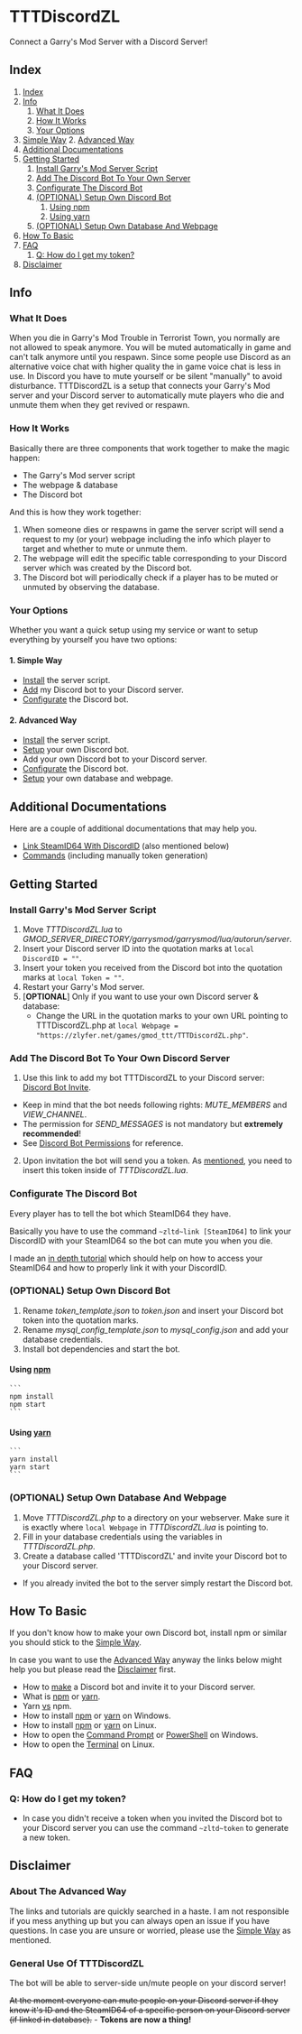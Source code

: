 # TTTDiscordZL
Connect a Garry's Mod Server with a Discord Server!

## Index
1. [Index](#index)
2. [Info](#info)
    1. [What It Does](#what-it-does)
    2. [How It Works](#how-it-works)
    3. [Your Options](#your-options)
1. [Simple Way](#simple-way)
    2. [Advanced Way](#advanced-way)
3. [Additional Documentations](#additional-documentations)
4. [Getting Started](#getting-started)
    1. [Install Garry's Mod Server Script](#install-garrys-mod-server-script)
    2. [Add The Discord Bot To Your Own Server](#add-the-discord-bot-to-your-own-discord-server)
    3. [Configurate The Discord Bot](#configurate-the-discord-bot)
    4. [(OPTIONAL) Setup Own Discord Bot](#optional-setup-own-discord-bot)
        1. [Using npm](#using-npm)
        2. [Using yarn](#using-yarn)
    5. [(OPTIONAL) Setup Own Database And Webpage](#optional-setup-own-database-and-webpage)
5. [How To Basic](#how-to-basic)
6. [FAQ](#faq)
    1. [Q: How do I get my token?](#q-how-do-i-get-my-token)
7. [Disclaimer](#disclaimer)

## Info
### What It Does
When you die in Garry's Mod Trouble in Terrorist Town, you normally are not allowed to speak anymore.
You will be muted automatically in game and can't talk anymore until you respawn.
Since some people use Discord as an alternative voice chat with higher quality the in game voice chat is less in use.
In Discord you have to mute yourself or be silent "manually" to avoid disturbance.
TTTDiscordZL is a setup that connects your Garry's Mod server and your Discord server to automatically mute players who die and unmute them when they get revived or respawn.

### How It Works
Basically there are three components that work together to make the magic happen:
 - The Garry's Mod server script
 - The webpage & database
 - The Discord bot

And this is how they work together:
 1. When someone dies or respawns in game the server script will send a request to my (or your) webpage including the info which player to target and whether to mute or unmute them.
 2. The webpage will edit the specific table corresponding to your Discord server which was created by the Discord bot.
 3. The Discord bot will periodically check if a player has to be muted or unmuted by observing the database.

### Your Options
Whether you want a quick setup using my service or want to setup everything by yourself you have two options:
#### 1. Simple Way
 - [Install](#install-garrys-mod-server-script) the server script.
 - [Add](#add-discord-bot-to-your-own-discord-server) my Discord bot to your Discord server.
 - [Configurate](#configurate-the-discord-bot) the Discord bot.

#### 2. Advanced Way
 - [Install](#install-garrys-mod-server-script) the server script.
 - [Setup](#optional-setup-own-discord-bot) your own Discord bot.
 - Add your own Discord bot to your Discord server.
 - [Configurate](#configurate-the-discord-bot) the Discord bot.
 - [Setup](#optional-setup-own-database-and-webpage) your own database and webpage.

## Additional Documentations
Here are a couple of additional documentations that may help you.
- [Link SteamID64 With DiscordID](idlink.md) (also mentioned below)
- [Commands](commands.md) (including manually token generation)

## Getting Started
### Install Garry's Mod Server Script
 1. Move *TTTDiscordZL.lua* to *GMOD_SERVER_DIRECTORY/garrysmod/garrysmod/lua/autorun/server*.
 2. Insert your Discord server ID into the quotation marks at `local DiscordID = ""`.
 3. Insert your token you received from the Discord bot into the quotation marks at `local Token = ""`.
 4. Restart your Garry's Mod server.
 5. [**OPTIONAL**] Only if you want to use your own Discord server & database:
    * Change the URL in the quotation marks to your own URL pointing to TTTDiscordZL.php at `local Webpage = "https://zlyfer.net/games/gmod_ttt/TTTDiscordZL.php"`.

### Add The Discord Bot To Your Own Discord Server
1. Use this link to add my bot TTTDiscordZL to your Discord server: [Discord Bot Invite](https://discordapp.com/oauth2/authorize?client_id=424687518966087682&scope=bot&permissions=4197376).
 - Keep in mind that the bot needs following rights: *MUTE_MEMBERS* and *VIEW_CHANNEL*.
 - The permission for *SEND_MESSAGES* is not mandatory but **extremely recommended**!
 - See [Discord Bot Permissions](https://discordapp.com/developers/docs/topics/permissions) for reference.
2. Upon invitation the bot will send you a token. As [mentioned](#install-garrys-mod-server-script), you need to insert this token inside of *TTTDiscordZL.lua*.

### Configurate The Discord Bot
Every player has to tell the bot which SteamID64 they have.

Basically you have to use the command `~zltd~link [SteamID64]` to link your DiscordID with your SteamID64 so the bot can mute you when you die.

I made an [in depth tutorial](idlink.md) which should help on how to access your SteamID64 and how to properly link it with your DiscordID.

### (OPTIONAL) Setup Own Discord Bot
1. Rename *token_template.json* to *token.json* and insert your Discord bot token into the quotation marks.
2. Rename *mysql_config_template.json* to *mysql_config.json* and add your database credentials.
3. Install bot dependencies and start the bot.
#### Using [npm](https://www.npmjs.com/)
	```
	npm install
	npm start
	```
#### Using [yarn](https://yarnpkg.com/)
	```
	yarn install
	yarn start
	```

### (OPTIONAL) Setup Own Database And Webpage
1. Move *TTTDiscordZL.php* to a directory on your webserver. Make sure it is exactly where `local Webpage` in *TTTDiscordZL.lua* is pointing to.
2. Fill in your database credentials using the variables in *TTTDiscordZL.php*.
3. Create a database called 'TTTDiscordZL' and invite your Discord bot to your Discord server.
 - If you already invited the bot to the server simply restart the Discord bot.

## How To Basic
If you don't know how to make your own Discord bot, install npm or similar you should stick to the [Simple Way](#1-simple-way).

In case you want to use the [Advanced Way](#2-advanced-way) anyway the links below might help you but please read the [Disclaimer](#disclaimer) first.
- How to [make](https://www.digitaltrends.com/gaming/how-to-make-a-discord-bot/) a Discord bot and invite it to your Discord server.
- What is [npm](https://docs.npmjs.com/getting-started/what-is-npm) or [yarn](https://yarnpkg.com/en/docs/getting-started).
- Yarn [vs](https://blog.risingstack.com/yarn-vs-npm-node-js-package-managers/) npm.
- How to install [npm](https://www.npmjs.com/get-npm) or [yarn](https://yarnpkg.com/en/docs/install#windows-stable) on Windows.
- How to install [npm](https://blog.teamtreehouse.com/install-node-js-npm-linux) or [yarn](https://yarnpkg.com/lang/en/docs/install/#debian-stable) on Linux.
- How to open the [Command Prompt](https://www.lifewire.com/how-to-open-command-prompt-2618089) or [PowerShell](https://www.tenforums.com/tutorials/25581-open-windows-powershell-windows-10-a.html) on Windows.
- How to open the [Terminal](https://www.lifewire.com/ways-to-open-a-terminal-console-window-using-ubuntu-4075024) on Linux.

## FAQ

### Q: How do I get my token?
- In case you didn't receive a token when you invited the Discord bot to your Discord server you can use the command `~zltd~token` to generate a new token.

## Disclaimer
### About The Advanced Way
The links and tutorials are quickly searched in a haste.
I am not responsible if you mess anything up but you can always open an issue if you have questions.
In case you are unsure or worried, please use the [Simple Way](#1-simple-way) as mentioned.

### General Use Of TTTDiscordZL
The bot will be able to server-side un/mute people on your discord server!

~~At the moment everyone can mute people on your Discord server if they know it's ID and the SteamID64 of a specific person on your Discord server (if linked in database).~~ - **Tokens are now a thing!**
